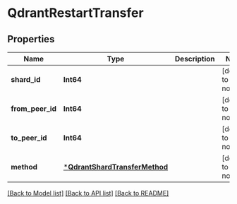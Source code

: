 # QdrantRestartTransfer


## Properties
Name | Type | Description | Notes
------------ | ------------- | ------------- | -------------
**shard_id** | **Int64** |  | [default to nothing]
**from_peer_id** | **Int64** |  | [default to nothing]
**to_peer_id** | **Int64** |  | [default to nothing]
**method** | [***QdrantShardTransferMethod**](QdrantShardTransferMethod.md) |  | [default to nothing]


[[Back to Model list]](../README.md#models) [[Back to API list]](../README.md#api-endpoints) [[Back to README]](../README.md)


